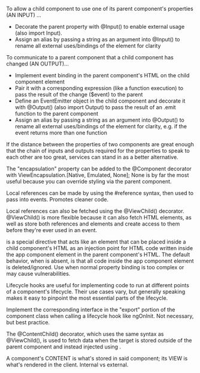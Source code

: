 To allow a child component to use one of its parent component's properties (AN INPUT) ...

- Decorate the parent property with @Input() to enable external usage (also import Input).
- Assign an alias by passing a string as an argument into @Input() to rename all external uses/bindings of the element for clarity

To communicate to a parent component that a child component has changed (AN OUTPUT)...

- Implement event binding in the parent component's HTML on the child component element
- Pair it with a corresponding expression (like a function execution) to pass the result of the change ($event) to the parent
- Define an EventEmitter object in the child component and decorate it with @Output() (also import Output) to pass the result of an .emit function to the parent component
- Assign an alias by passing a string as an argument into @Output() to rename all external uses/bindings of the element for clarity, e.g. if the event returns more than one function

If the distance between the properties of two components are great enough that the chain of inputs and outputs required for the properties to speak to each other are too great, services can stand in as a better alternative.

The "encapsulation" property can be added to the @Component decorator with ViewEncapsulation.[Native, Emulated, None]; None is by far the most useful because you can override styling via the parent component.

Local references can be made by using the #reference syntax, then used to pass into events. Promotes cleaner code.

Local references can also be fetched using the @ViewChild() decorator. @ViewChild() is more flexible because it can also fetch HTML elements, as well as store both references and elements and create access to them before they're ever used in an event.

<ng-content> is a special directive that acts like an element that can be placed inside a child component's HTML as an injection point for HTML code written inside the app component element in the parent component's HTML. The default behavior, when <ng-content> is absent, is that all code inside the app component element is deleted/ignored. Use when normal property binding is too complex or may cause vulnerabilities.

Lifecycle hooks are useful for implementing code to run at different points of a component's lifecycle. Their use cases vary, but generally speaking makes it easy to pinpoint the most essential parts of the lifecycle.

Implement the corresponding interface in the "export" portion of the component class when calling a lifecycle hook like ngOnInit. Not necessary, but best practice.

The @ContentChild() decorator, which uses the same syntax as @ViewChild(), is used to fetch data when the target is stored outside of the parent component and instead injected using <ng-content>.

A component's CONTENT is what's stored in said component; its VIEW is what's rendered in the client. Internal vs external.